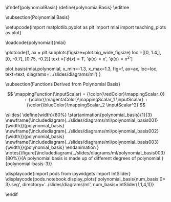 \ifndef{polynomialBasis}
\define{polynomialBasis}
\editme

\subsection{Polynomial Basis}

\setupcode{import matplotlib.pyplot as plt
import mlai
import teaching_plots as plot}

\loadcode{polynomial}{mlai}

\plotcode{f, ax = plt.subplots(figsize=plot.big_wide_figsize)
loc =[[0, 1.4,],
      [0, -0.7],
      [0.75, -0.2]]
text =['$\phi(x) = 1$',
       '$\phi(x) = x$',
       '$\phi(x) = x^2$']

plot.basis(mlai.polynomial, x_min=-1.3, x_max=1.3, 
           fig=f, ax=ax, loc=loc, text=text,
		   diagrams='../slides/diagrams/ml')
}

\subsection{Functions Derived from Polynomial Basis}

$$
\mappingFunction(\inputScalar) = {\color{\redColor}\mappingScalar_0} + {\color{\magentaColor}\mappingScalar_1 \inputScalar} + {\color{\blueColor}\mappingScalar_2 \inputScalar^2}
$$

\slides{
\define{width}{80%}
\startanimation{polynomial_basis}{1}{3}
\newframe{\includediagram{../slides/diagrams/ml/polynomial_basis001}{\width}}{polynomial_basis}
\newframe{\includediagram{../slides/diagrams/ml/polynomial_basis002}{\width}}{polynomial_basis}
\newframe{\includediagram{../slides/diagrams/ml/polynomial_basis003}{\width}}{polynomial_basis}
\endanimation
}
\notes{\figure{\includediagram{../slides/diagrams/ml/polynomial_basis003}{80%}}{A polynomial basis is made up of different degrees of polynomial.}{polynomial-basis-3}}

\displaycode{import pods
from ipywidgets import IntSlider}
\displaycode{pods.notebook.display_plots('polynomial_basis{num_basis:0>3}.svg', 
                            directory='../slides/diagrams/ml', 
			    num_basis=IntSlider(1,1,4,1))}

\endif
